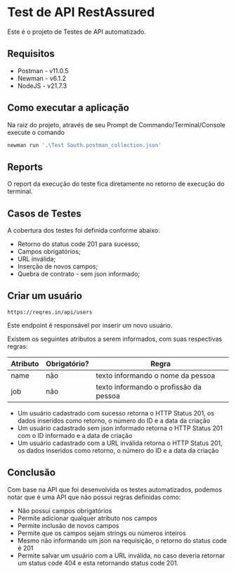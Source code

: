 # Test de API RestAssured

Este é o projeto de Testes de API automatizado.

##  Requisitos
 * Postman - v11.0.5
 * Newman - v6.1.2
 * NodeJS - v21.7.3

## Como executar a aplicação 

Na raiz do projeto, através de seu Prompt de Commando/Terminal/Console execute o comando 

```bash
newman run '.\Test South.postman_collection.json'
```
## Reports
O report da execução do teste fica diretamente no retorno de execução do terminal.

## Casos de Testes
A cobertura dos testes foi definida conforme abaixo:
- Retorno do status code 201 para sucesso;
- Campos obrigatórios;
- URL inválida;
- Inserção de novos campos;
- Quebra de contrato - sem json informado;

## Criar um usuário

`https://reqres.in/api/users`

Este endpoint é responsável por inserir um novo usuário.

Existem os seguintes atributos a serem informados, com suas respectivas regras:

| Atributo | Obrigatório? | Regra |
|----------|--------------|-------|
| name| não | texto informando o nome da pessoa |
| job | não | texto informando o profissão da pessoa |


* Um usuário cadastrado com sucesso retorna o HTTP Status 201, os dados inseridos como retorno, o número do ID e a data da criação
* Um usuário cadastrado sem json informado retorna o HTTP Status 201 com o ID informado e a data de criação
* Um usuário cadastrado com a URL inválida retorna o HTTP Status 201, os dados inseridos como retorno, o número do ID e a data da criação

## Conclusão

Com base na API que foi desenvolvida os testes automatizados, podemos notar que é uma API que não possui regras definidas como:
* Não possui campos obrigatórios
* Permite adicionar qualquer atributo nos campos 
* Permite inclusão de novos campos
* Permite que os campos sejam strings ou números inteiros
* Mesmo não informando um json na requisição, o retorno do status code é 201
* Permite salvar um usuário com a URL inválida, no caso deveria retornar um status code 404 e esta retornando status code 201.


